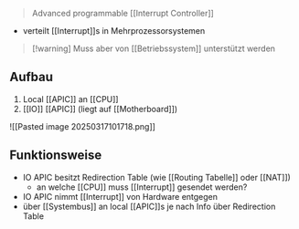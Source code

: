 > Advanced programmable [[Interrupt Controller]]

- verteilt [[Interrupt]]s in Mehrprozessorsystemen

> [!warning] Muss aber von [[Betriebssystem]] unterstützt werden

## Aufbau
1. Local [[APIC]] an [[CPU]]
2. [[IO]] [[APIC]] (liegt auf [[Motherboard]])

![[Pasted image 20250317101718.png]]


## Funktionsweise
- IO APIC besitzt Redirection Table (wie [[Routing Tabelle]] oder [[NAT]])
	- an welche [[CPU]] muss [[Interrupt]] gesendet werden?
- IO APIC nimmt [[Interrupt]] von Hardware entgegen
- über [[Systembus]] an local [[APIC]]s je nach Info über Redirection Table